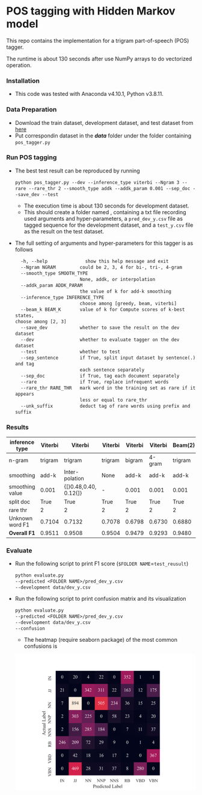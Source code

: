 # POS tagging with Hidden Markov model

This repo contains the implementation for a trigram part-of-speech (POS) tagger.

The runtime is about 130 seconds after use NumPy arrays to do vectorized operation.

### Installation

- This code was tested with Anaconda v4.10.1, Python v3.8.11. 

### Data Preparation

- Download the train dataset, development dataset, and test dataset from [here](https://cis.upenn.edu/~myatskar/teaching/cis530_fa21/hmm/data.zip)
- Put correspondin dataset in the ***data*** folder under the folder containing `pos_tagger.py`

### Run POS tagging

- The best test result can be reproduced by running

  ```
  python pos_tagger.py --dev --inference_type viterbi --Ngram 3 --rare --rare_thr 2 --smooth_type addk --addk_param 0.001 --sep_doc --save_dev --test
  ```

  - The execution time is about 130 seconds for development dataset.
  - This should create a folder named , containing a txt file recording used arguments and hyper-parameters, a `pred_dev_y.csv` file as tagged sequence for the development dataset, and a `test_y.csv` file as the result on the test dataset.

- The full setting of arguments and hyper-parameters for this tagger is as follows

  ```
  	-h, --help           	show this help message and exit
    --Ngram NGRAM         could be 2, 3, 4 for bi-, tri-, 4-gram
    --smooth_type SMOOTH_TYPE
                          None, addk, or interpolation
    --addk_param ADDK_PARAM
                          the value of k for add-k smoothing
    --inference_type INFERENCE_TYPE
                          choose among [greedy, beam, viterbi]
    --beam_k BEAM_K       value of k for Compute scores of k-best states, 														choose among [2, 3]
    --save_dev            whether to save the result on the dev dataset
    --dev                 whether to evaluate tagger on the dev dataset
    --test                whether to test
    --sep_sentence        if True, split input dataset by sentence(.) and tag
                          each sentence separately
    --sep_doc             if True, tag each document separately
    --rare                if True, replace infrequent words
    --rare_thr RARE_THR   mark word in the training set as rare if it appears
                          less or equal to rare_thr
    --unk_suffix          deduct tag of rare words using prefix and suffix
  ```

### Results

| inference type  | Viterbi | Viterbi               | Viterbi | Viterbi | Viterbi | Beam(2) | Beam(3) | Greedy  |
| --------------- | ------- | --------------------- | ------- | ------- | ------- | ------- | ------- | ------- |
| n-gram          | trigram | trigram               | trigram | bigram  | 4-gram  | trigram | trigram | trigram |
| smoothing       | add-k   | Inter-polation        | None    | add-k   | add-k   | add-k   | add-k   | add-k   |
| smoothing value | 0.001   | {[}0.48,0.40, 0.12{]} | -       | 0.001   | 0.001   | 0.001   | 0.001   | 0.001   |
| split doc       | True    | True                  | True    | True    | True    | True    | True    | True    |
| rare thr        | 2       | 2                     | 2       | 2       | 2       | 2       | 2       | 2       |
| Unknown word F1 | 0.7104  | 0.7132                | 0.7078  | 0.6798  | 0.6730  | 0.6880  | 0.7053  | 0.6225  |
| **Overall F1**  | 0.9511  | 0.9508                | 0.9504  | 0.9479  | 0.9293  | 0.9480  | 0.9500  | 0.9299  |

### Evaluate

- Run the following script to print F1 score (`$FOLDER NAME`=`test_reusult`)

  ```
  python evaluate.py
  --predicted <FOLDER NAME>/pred_dev_y.csv
  --development data/dev_y.csv
  ```

- Run the following script to print confusion matrix and its visualization

  ```
  python evaluate.py
  --predicted <FOLDER NAME>/pred_dev_y.csv
  --development data/dev_y.csv
  --confusion
  ```

  - The heatmap (require seaborn package) of the most common confusions is

  ![confusion_mat](confusion_mat.png)



